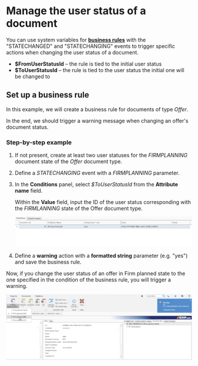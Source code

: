 # Manage the user status of a document

You can use system variables for **[business rules](https://docs.erp.net/tech/advanced/user-business-rules/index.html)** with the "STATECHANGED" and "STATECHANGING" events to trigger specific actions when changing the user status of a document.

- **$FromUserStatusId** – the rule is tied to the initial user status
- **$ToUserStatusId** – the rule is tied to the user status the initial one will be changed to

## Set up a business rule

In this example, we will create a business rule for documents of type *Offer*. 

In the end, we should trigger a warning message when changing an offer's document status.

### Step-by-step example

1. If not present, create at least two user statuses for the _FIRMPLANNING_ document state of the _Offer_ document type.
2. Define a _STATECHANGING_ event with a _FIRMPLANNING_ parameter.
3. In the **Conditions** panel, select _$ToUserStatusId_ from the **Attribute name** field.

   Within the **Value** field, input the ID of the user status corresponding with the _FIRMLANNING_ state of the Offer document type.

	![picture](pictures/conditions_set.png)

4. Define a **warning** action with a **formatted string** parameter (e.g. "yes") and save the business rule.

Now, if you change the user status of an offer in Firm planned state to the one specified in the condition of the business rule, you will trigger a warning.

![picture](pictures/statechangeds.png)

